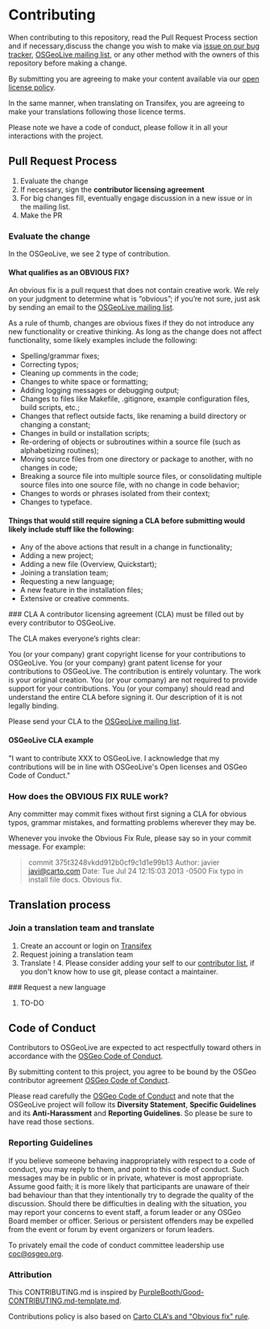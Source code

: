 # Contributing

When contributing to this repository, read the Pull Request Process section and if necessary,discuss the change you wish to make via [issue on our bug tracker](https://trac.osgeo.org/osgeolive/report/1),
[OSGeoLive mailing list](https://lists.osgeo.org/mailman/listinfo/osgeolive), or any other method with the owners of this repository before making a change. 

By submitting you are agreeing to make your content available via our [open license policy](https://live.osgeo.org/en/copyright.html).

In the same manner, when translating on Transifex, you are agreeing to make your translations following those licence terms.

Please note we have a code of conduct, please follow it in all your interactions with the project.


## Pull Request Process

1. Evaluate the change
2. If necessary, sign the **contributor licensing agreement**
3. For big changes fill, eventually engage discussion in a new issue or in the mailing list.
4. Make the PR

### Evaluate the change

In the OSGeoLive, we see 2 type of contribution.

#### What qualifies as an OBVIOUS FIX?
An obvious fix is a pull request that does not contain creative work. We rely on your judgment to determine what is “obvious”; if you’re not sure, just ask by sending an email to the [OSGeoLive mailing list](https://lists.osgeo.org/mailman/listinfo/osgeolive).

As a rule of thumb, changes are obvious fixes if they do not introduce any new functionality or creative thinking. As long as the change does not affect functionality, some likely examples include the following:

* Spelling/grammar fixes;
* Correcting typos;
* Cleaning up comments in the code;
* Changes to white space or formatting;
* Adding logging messages or debugging output;
* Changes to files like  Makefile, .gitignore, example configuration files, build scripts, etc.;
* Changes that reflect outside facts, like renaming a build directory or changing a constant;
* Changes in build or installation scripts;
* Re-ordering of objects or subroutines within a source file (such as alphabetizing routines);
* Moving source files from one directory or package to another, with no changes in code;
* Breaking a source file into multiple source files, or consolidating multiple source files into one source file, with no change in code behavior;
* Changes to words or phrases isolated from their context;
* Changes to typeface.

#### Things that would still require signing a CLA before submitting would likely include stuff like the following:

* Any of the above actions that result in a change in functionality;
* Adding a new project;
* Adding a new file (Overview, Quickstart);
* Joining a translation team;
* Requesting a new language;
* A new feature in the installation files;
* Extensive or creative comments.

### CLA
A contributor licensing agreement (CLA) must be filled out by every contributor to OSGeoLive.

The CLA makes everyone’s rights clear:

You (or your company) grant copyright license for your contributions to OSGeoLive.
You (or your company) grant patent license for your contributions to OSGeoLive.
The contribution is entirely voluntary.
The work is your original creation.
You (or your company) are not required to provide support for your contributions.
You (or your company) should read and understand the entire CLA before signing it. Our description of it is not legally binding.

Please send your CLA to the [OSGeoLive mailing list](https://lists.osgeo.org/mailman/listinfo/osgeolive).

#### OSGeoLive CLA example

"I want to contribute XXX to OSGeoLive. I acknowledge that my contributions will be in line with OSGeoLive's Open licenses and OSGeo Code of Conduct."

### How does the OBVIOUS FIX RULE work?

Any committer may commit fixes without first signing a CLA for obvious typos, grammar mistakes, and formatting problems wherever they may be.

Whenever you invoke the Obvious Fix Rule, please say so in your commit message. For example:

> commit 375t3248vkdd912b0cf9c1d1e99b13
  Author: javier <javi@carto.com>
  Date: Tue Jul 24 12:15:03 2013 -0500
  Fix typo in install file docs.
  Obvious fix.

## Translation process
### Join a translation team and translate

1. Create an account or login on [Transifex](https://www.transifex.com/osgeo/osgeolive/)
2. Request joining a translation team
3. Translate ! 
4. Please consider adding your self to our [contributor list](https://github.com/OSGeo/OSGeoLive-doc/blob/master/contributors.csv), if you don't know how to use git, please contact a maintainer.

### Request a new language

1. TO-DO

## Code of Conduct

Contributors to OSGeoLive are expected to act respectfully toward others in accordance with the [OSGeo Code of Conduct](https://www.osgeo.org/code_of_conduct/).

By submitting content to this project, you agree to be bound by the OSGeo contributor agreement [OSGeo Code of Conduct](https://www.osgeo.org/code_of_conduct/). 

Please read carefully the [OSGeo Code of Conduct](https://www.osgeo.org/code_of_conduct/) and
note that the OSGeoLive project will follow its **Diversity Statement**, **Specific Guidelines** and
its **Anti-Harassment** and **Reporting Guidelines**. So please be sure to have read those
sections.

### Reporting Guidelines

If you believe someone behaving inappropriately with respect to a code of conduct, you may reply to them, and point to this code of conduct. Such messages may be in public or in private, whatever is most appropriate. Assume good faith; it is more likely that participants are unaware of their bad behaviour than that they intentionally try to degrade the quality of the discussion. Should there be difficulties in dealing with the situation, you may report your concerns to event staff, a forum leader or any OSGeo Board member or officer. Serious or persistent offenders may be expelled from the event or forum by event organizers or forum leaders.

To privately email the code of conduct committee leadership use coc@osgeo.org.

### Attribution

This CONTRIBUTING.md is inspired by [PurpleBooth/Good-CONTRIBUTING.md-template.md](https://gist.github.com/PurpleBooth/b24679402957c63ec426).

Contributions policy is also based on [Carto CLA's and "Obvious fix" rule](https://carto.com/contributions/).

